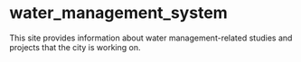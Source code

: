 # water_management_system
This site provides information about water management-related  studies and projects that the city is working on.
